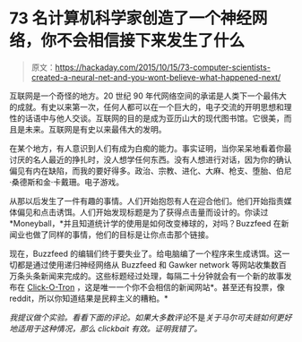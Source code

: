 # 73 名计算机科学家创造了一个神经网络，你不会相信接下来发生了什么

> 原文：<https://hackaday.com/2015/10/15/73-computer-scientists-created-a-neural-net-and-you-wont-believe-what-happened-next/>

互联网是一个奇怪的地方。20 世纪 90 年代网络空间的承诺是人类下一个最伟大的成就。有史以来第一次，任何人都可以在一个巨大的，电子交流的开明思想和理性的话语中与他人交谈。互联网的目的是成为亚历山大的现代图书馆。它很美，而且是未来。互联网是有史以来最伟大的发明。

在某个地方，有人意识到人们有成为白痴的能力。事实证明，当你呆呆地看着你最讨厌的名人最近的挣扎时，没人想学任何东西。没有人想进行对话，因为你的确认偏见有内在缺陷，而我的要好得多。政治、宗教、进化、大麻、枪支、堕胎、伯尼·桑德斯和金·卡戴珊。电子游戏。

从那以后发生了一件有趣的事情。人们开始抱怨有人在迎合他们。他们开始指责媒体偏见和点击诱饵。人们开始发现标题是为了获得点击量而设计的。你读过 *Moneyball，*并且知道统计学的使用是如何改变棒球的，对吗？Buzzfeed 在新闻业也做了同样的事情，他们的目标是让你点击那个链接。

现在，Buzzfeed 的编辑们终于要失业了。给电脑编了一个程序来生成诱饵。这一切都是通过使用递归神经网络从 Buzzfeed 和 Gawker network 等网站收集数百万条头条新闻来完成的。这些标题经过处理，每隔二十分钟就会有一个新的故事发布在 [Click-O-Tron](http://clickotron.com/) ，这是唯一一个你不会相信的新闻网站*。甚至还有投票，像 reddit，所以你知道结果是民粹主义的糟粕。*

 *我提议做个实验。看看下面的评论。如果大多数评论*不是*关于马尔可夫链如何更好地适用于这种情况，那么 clickbait 有效。证明我错了。*